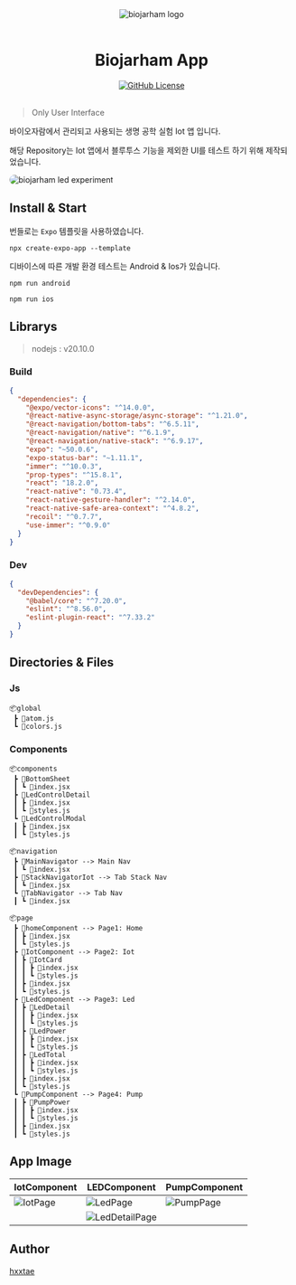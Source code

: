 <div align="center">
  <img 
    src="https://github.com/hxxtae/biojarham-app/assets/79623316/da4f4f3d-d431-4e17-9322-05ff799dac0c"
    alt="biojarham logo"
  />
</div>

<br>

<div align="center">
  <h1>Biojarham App</h1>
</div>

<div align="center">
  <a href="https://github.com/hxxtae/biojarham-app/blob/main/LICENSE">
    <img alt="GitHub License" src="https://img.shields.io/github/license/hxxtae/biojarham-app?style=for-the-badge&labelColor=%23111111&color=%23ffffff">
  </a>
</div>

<br>

> Only User Interface

바이오자람에서 관리되고 사용되는 생명 공학 실험 Iot 앱 입니다.

해당 Repository는 Iot 앱에서 블루투스 기능을 제외한 UI를 테스트 하기 위해 제작되었습니다.

<img alt="biojarham led experiment" src="https://github.com/brave-people/brave-tech-interview/assets/79623316/14e76143-e00d-435f-8e18-27d12437f9b8" style="border-radius: 20px">

## Install & Start

번들로는 `Expo` 템플릿을 사용하였습니다.

```text
npx create-expo-app --template
```

디바이스에 따른 개발 환경 테스트는 Android & Ios가 있습니다.

```text
npm run android
```

```text
npm run ios
```

## Librarys

> nodejs : v20.10.0

### Build

```json
{
  "dependencies": {
    "@expo/vector-icons": "^14.0.0",
    "@react-native-async-storage/async-storage": "^1.21.0",
    "@react-navigation/bottom-tabs": "^6.5.11",
    "@react-navigation/native": "^6.1.9",
    "@react-navigation/native-stack": "^6.9.17",
    "expo": "~50.0.6",
    "expo-status-bar": "~1.11.1",
    "immer": "^10.0.3",
    "prop-types": "^15.8.1",
    "react": "18.2.0",
    "react-native": "0.73.4",
    "react-native-gesture-handler": "^2.14.0",
    "react-native-safe-area-context": "^4.8.2",
    "recoil": "^0.7.7",
    "use-immer": "^0.9.0"
  }
}
```

### Dev

```json
{
  "devDependencies": {
    "@babel/core": "^7.20.0",
    "eslint": "^8.56.0",
    "eslint-plugin-react": "^7.33.2"
  }
}
```

## Directories & Files

### Js

```
📦global
 ┣ 📜atom.js
 ┗ 📜colors.js
```

### Components

```
📦components
 ┣ 📂BottomSheet
 ┃ ┗ 📜index.jsx
 ┣ 📂LedControlDetail
 ┃ ┣ 📜index.jsx
 ┃ ┗ 📜styles.js
 ┗ 📂LedControlModal
 ┃ ┣ 📜index.jsx
 ┃ ┗ 📜styles.js

📦navigation
 ┣ 📂MainNavigator --> Main Nav
 ┃ ┗ 📜index.jsx
 ┣ 📂StackNavigatorIot --> Tab Stack Nav
 ┃ ┗ 📜index.jsx
 ┗ 📂TabNavigator --> Tab Nav
 ┃ ┗ 📜index.jsx

📦page
 ┣ 📂homeComponent --> Page1: Home
 ┃ ┣ 📜index.jsx
 ┃ ┗ 📜styles.js
 ┣ 📂IotComponent --> Page2: Iot
 ┃ ┣ 📂IotCard
 ┃ ┃ ┣ 📜index.jsx
 ┃ ┃ ┗ 📜styles.js
 ┃ ┣ 📜index.jsx
 ┃ ┗ 📜styles.js
 ┣ 📂LedComponent --> Page3: Led
 ┃ ┣ 📂LedDetail
 ┃ ┃ ┣ 📜index.jsx
 ┃ ┃ ┗ 📜styles.js
 ┃ ┣ 📂LedPower
 ┃ ┃ ┣ 📜index.jsx
 ┃ ┃ ┗ 📜styles.js
 ┃ ┣ 📂LedTotal
 ┃ ┃ ┣ 📜index.jsx
 ┃ ┃ ┗ 📜styles.js
 ┃ ┣ 📜index.jsx
 ┃ ┗ 📜styles.js
 ┗ 📂PumpComponent --> Page4: Pump
 ┃ ┣ 📂PumpPower
 ┃ ┃ ┣ 📜index.jsx
 ┃ ┃ ┗ 📜styles.js
 ┃ ┣ 📜index.jsx
 ┃ ┗ 📜styles.js
```

## App Image

| IotComponent | LEDComponent | PumpComponent |
| ------------ | ------------ | ------------- |
| ![IotPage]   | ![LedPage]   | ![PumpPage]   |
|              | ![LedDetailPage] |           |

[PumpPage]: https://github.com/hxxtae/biojarham-app/assets/79623316/9ef369a0-5e54-47bd-b4d9-1a8e494a01c3
[IotPage]: https://github.com/hxxtae/biojarham-app/assets/79623316/e6c43237-d3ae-4776-877b-af47f573a1ae
[LedPage]: https://github.com/hxxtae/biojarham-app/assets/79623316/2f95ff50-a18b-450d-9b0b-8481d0239007
[LedDetailPage]: https://github.com/hxxtae/biojarham-app/assets/79623316/30f0f841-9918-4657-8f34-8b6d6ee625c8

## Author

[hxxtae](https://github.com/hxxtae)